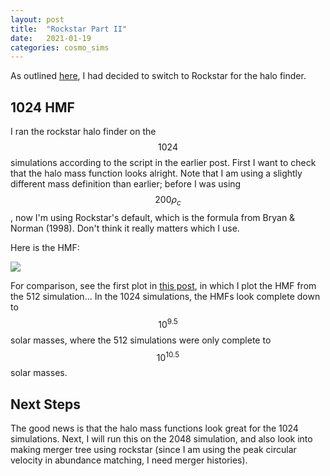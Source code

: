 ```yaml
---
layout: post
title:  "Rockstar Part II"
date:   2021-01-19
categories: cosmo_sims
---
```


As outlined <a href="https://ndrakos.github.io/blog/cosmo_sims/Rockstar/">here</a>, I had decided to switch to Rockstar for the halo finder.


## 1024 HMF

I ran the rockstar halo finder on the $$1024$$ simulations according to the script in the earlier post. First I want to check that the halo mass function looks alright. Note that I am using a slightly different mass definition than earlier; before I was using  $$200\rho_c$$, now I'm using Rockstar's default, which is the formula from Bryan & Norman (1998). Don't think it really matters which I use.

Here is the HMF:

<img src="{{ site.baseurl }}/assets/plots/20210119_HMF.png">


For comparison, see the first plot in <a href="https://ndrakos.github.io/blog/mocks/HMF_Lightcone/">this post</a>, in which I plot the HMF from the 512 simulation... In the 1024 simulations, the HMFs look complete down to $$10^{9.5}$$ solar masses, where the 512 simulations were only complete to $$10^{10.5}$$ solar masses.

## Next Steps

The good news is that the halo mass functions look great for the 1024 simulations. Next, I will run this on the 2048 simulation, and also look into making merger tree using rockstar (since I am using the peak circular velocity in abundance matching, I need merger histories).
